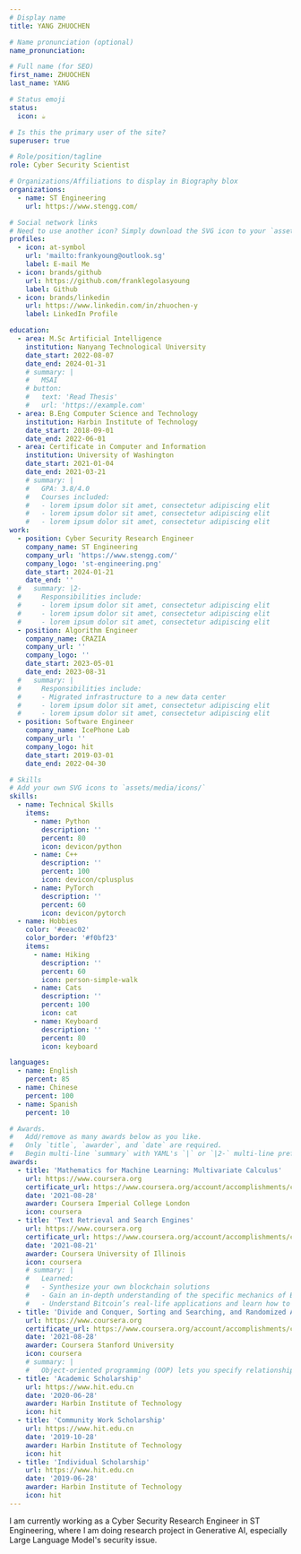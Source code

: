 ```yaml
---
# Display name
title: YANG ZHUOCHEN

# Name pronunciation (optional)
name_pronunciation: 

# Full name (for SEO)
first_name: ZHUOCHEN
last_name: YANG

# Status emoji
status:
  icon: ☕️

# Is this the primary user of the site?
superuser: true

# Role/position/tagline
role: Cyber Security Scientist

# Organizations/Affiliations to display in Biography blox
organizations:
  - name: ST Engineering
    url: https://www.stengg.com/

# Social network links
# Need to use another icon? Simply download the SVG icon to your `assets/media/icons/` folder.
profiles:
  - icon: at-symbol
    url: 'mailto:frankyoung@outlook.sg'
    label: E-mail Me
  - icon: brands/github
    url: https://github.com/franklegolasyoung
    label: Github
  - icon: brands/linkedin
    url: https://www.linkedin.com/in/zhuochen-y
    label: LinkedIn Profile

education:
  - area: M.Sc Artificial Intelligence
    institution: Nanyang Technological University
    date_start: 2022-08-07
    date_end: 2024-01-31
    # summary: |
    #   MSAI
    # button:
    #   text: 'Read Thesis'
    #   url: 'https://example.com'
  - area: B.Eng Computer Science and Technology
    institution: Harbin Institute of Technology
    date_start: 2018-09-01
    date_end: 2022-06-01
  - area: Certificate in Computer and Information
    institution: University of Washington
    date_start: 2021-01-04
    date_end: 2021-03-21
    # summary: |
    #   GPA: 3.8/4.0
    #   Courses included:
    #   - lorem ipsum dolor sit amet, consectetur adipiscing elit
    #   - lorem ipsum dolor sit amet, consectetur adipiscing elit
    #   - lorem ipsum dolor sit amet, consectetur adipiscing elit
work:
  - position: Cyber Security Research Engineer
    company_name: ST Engineering
    company_url: 'https://www.stengg.com/'
    company_logo: 'st-engineering.png'
    date_start: 2024-01-21
    date_end: ''
  #   summary: |2-
  #     Responsibilities include:
  #     - lorem ipsum dolor sit amet, consectetur adipiscing elit
  #     - lorem ipsum dolor sit amet, consectetur adipiscing elit
  #     - lorem ipsum dolor sit amet, consectetur adipiscing elit
  - position: Algorithm Engineer
    company_name: CRAZIA
    company_url: ''
    company_logo: ''
    date_start: 2023-05-01
    date_end: 2023-08-31
  #   summary: |
  #     Responsibilities include:
  #     - Migrated infrastructure to a new data center
  #     - lorem ipsum dolor sit amet, consectetur adipiscing elit
  #     - lorem ipsum dolor sit amet, consectetur adipiscing elit
  - position: Software Engineer
    company_name: IcePhone Lab
    company_url: ''
    company_logo: hit
    date_start: 2019-03-01
    date_end: 2022-04-30

# Skills
# Add your own SVG icons to `assets/media/icons/`
skills:
  - name: Technical Skills
    items:
      - name: Python
        description: ''
        percent: 80
        icon: devicon/python
      - name: C++
        description: ''
        percent: 100
        icon: devicon/cplusplus
      - name: PyTorch
        description: ''
        percent: 60
        icon: devicon/pytorch
  - name: Hobbies
    color: '#eeac02'
    color_border: '#f0bf23'
    items:
      - name: Hiking
        description: ''
        percent: 60
        icon: person-simple-walk
      - name: Cats
        description: ''
        percent: 100
        icon: cat
      - name: Keyboard
        description: ''
        percent: 80
        icon: keyboard

languages:
  - name: English
    percent: 85
  - name: Chinese
    percent: 100
  - name: Spanish
    percent: 10

# Awards.
#   Add/remove as many awards below as you like.
#   Only `title`, `awarder`, and `date` are required.
#   Begin multi-line `summary` with YAML's `|` or `|2-` multi-line prefix and indent 2 spaces below.
awards:
  - title: 'Mathematics for Machine Learning: Multivariate Calculus'
    url: https://www.coursera.org
    certificate_url: https://www.coursera.org/account/accomplishments/certificate/757QB5UZ68JQ
    date: '2021-08-28'
    awarder: Coursera Imperial College London
    icon: coursera
  - title: 'Text Retrieval and Search Engines'
    url: https://www.coursera.org
    certificate_url: https://www.coursera.org/account/accomplishments/certificate/WHEMT55F86F8
    date: '2021-08-21'
    awarder: Coursera University of Illinois
    icon: coursera
    # summary: |
    #   Learned:
    #   - Synthesize your own blockchain solutions
    #   - Gain an in-depth understanding of the specific mechanics of Bitcoin
    #   - Understand Bitcoin’s real-life applications and learn how to attack and destroy Bitcoin, E![alt text](photo_2024-03-27_15-10-30.jpg)thereum, smart contracts and Dapps, and alternatives to Bitcoin’s Proof-of-Work consensus algorithm
  - title: 'Divide and Conquer, Sorting and Searching, and Randomized Algorithms'
    url: https://www.coursera.org
    certificate_url: https://www.coursera.org/account/accomplishments/certificate/7TFPL9T6B4XF
    date: '2021-08-28'
    awarder: Coursera Stanford University
    icon: coursera
    # summary: |
    #   Object-oriented programming (OOP) lets you specify relationships between functions and the objects that they can act on, helping you manage complexity in your code. This is an intermediate level course, providing an introduction to OOP, using the S3 and R6 systems. S3 is a great day-to-day R programming tool that simplifies some of the functions that you write. R6 is especially useful for industry-specific analyses, working with web APIs, and building GUIs.
  - title: 'Academic Scholarship'
    url: https://www.hit.edu.cn
    date: '2020-06-28'
    awarder: Harbin Institute of Technology
    icon: hit
  - title: 'Community Work Scholarship'
    url: https://www.hit.edu.cn
    date: '2019-10-28'
    awarder: Harbin Institute of Technology
    icon: hit
  - title: 'Individual Scholarship'
    url: https://www.hit.edu.cn
    date: '2019-06-28'
    awarder: Harbin Institute of Technology
    icon: hit
---
```


I am currently working as a Cyber Security Research Engineer in ST Engineering, where I am doing research project in Generative AI, especially Large Language Model's security issue.
